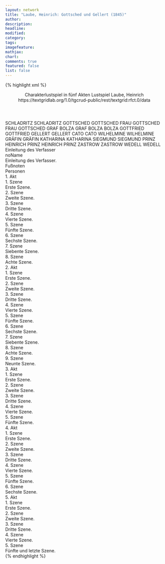 ```yaml
---
layout: network
title: "Laube, Heinrich: Gottsched und Gellert (1845)"
author:
description:
headline:
modified:
category:
tags:
imagefeature: 
mathjax: 
chart: 
comments: true
featured: false
list: false
---
```

{% highlight xml %}
<?xml-model href="https://raw.githubusercontent.com/DLiNa/project/master/rules/lina.rnc"?><?xml-model href="https://raw.githubusercontent.com/DLiNa/project/master/rules/lina.sch"?>
<play xmlns="http://lina.digital">
  <header>
    <title>Gottsched und Gellert</title>
  	<subtitle>Charakterlustspiel in fünf Akten</subtitle>
  	<genretitle>Lustspiel</genretitle>
    <author>Laube, Heinrich</author>
    <date when="1845" type="written"/>
  	<date when="1845" type="premiere"/>
  	<date when="1846" type="print"/>
  	<source>https://textgridlab.org/1.0/tgcrud-public/rest/textgrid:rfct.0/data</source>
  </header>
  <personae>
    <character>
      <name>SCHLADRITZ</name>
      <alias xml:id="schladritz">
        <name>SCHLADRITZ</name>
      </alias>
    </character>
    <character>
      <name>GOTTSCHED</name>
      <alias xml:id="gottsched">
        <name>GOTTSCHED</name>
      </alias>
    </character>
    <character>
      <name>FRAU GOTTSCHED</name>
      <alias xml:id="frau_gottsched">
        <name>FRAU GOTTSCHED</name>
      </alias>
    </character>
    <character>
      <name>GRAF BOLZA</name>
      <alias xml:id="graf_bolza">
        <name>GRAF BOLZA</name>
      </alias>
    	<alias xml:id="bolza">
    		<name>BOLZA</name>
    	</alias>
    </character>
    <character>
      <name>GOTTFRIED</name>
      <alias xml:id="gottfried">
        <name>GOTTFRIED</name>
      </alias>
    </character>
    <character>
      <name>GELLERT</name>
      <alias xml:id="gellert">
        <name>GELLERT</name>
      </alias>
    </character>
    <character>
      <name>CATO</name>
      <alias xml:id="cato">
        <name>CATO</name>
      </alias>
    </character>
    <character>
      <name>WILHELMINE</name>
      <alias xml:id="wilhelmine">
        <name>WILHELMINE</name>
      </alias>
    </character>
    <character>
      <name>GRÄFIN</name>
      <alias xml:id="gräfin">
        <name>GRÄFIN</name>
      </alias>
    </character>
    <character>
      <name>KATHARINA</name>
      <alias xml:id="katharina">
        <name>KATHARINA</name>
      </alias>
    </character>
    <character>
      <name>SIEGMUND</name>
      <alias xml:id="siegmund">
        <name>SIEGMUND</name>
      </alias>
    </character>
    <character>
      <name>PRINZ HEINRICH</name>
      <alias xml:id="prinz_heinrich">
        <name>PRINZ HEINRICH</name>
      </alias>
    	<alias xml:id="prinz">
    		<name>PRINZ</name>
    	</alias>
    </character>
    <character>
      <name>ZASTROW</name>
      <alias xml:id="zastrow">
        <name>ZASTROW</name>
      </alias>
    </character>
    <character>
      <name>WEDELL</name>
      <alias xml:id="wedell">
        <name>WEDELL</name>
      </alias>
    </character>
  </personae>
  <text>
    <div>
      <head>Einleitung des Verfasser</head>
      <div>
        <head>noName</head>
        <div>
          <head>Einleitung des Verfasser.</head>
        </div>
        <div>
          <head>Fußnoten</head>
        </div>
      </div>
    </div>
    <div>
      <head>Personen</head>
    </div>
    <div>
      <head>1. Akt</head>
      <div>
        <head>1. Szene</head>
        <div>
          <head>Erste Szene.</head>
          <sp who="#schladritz">
            <amount n="6" unit="speech_acts"/>
            <amount n="143" unit="words"/>
            <amount n="4" unit="lines"/>
            <amount n="857" unit="chars"/>
          </sp>
          <sp who="#gottsched">
            <amount n="8" unit="speech_acts"/>
            <amount n="88" unit="words"/>
            <amount n="6" unit="lines"/>
            <amount n="542" unit="chars"/>
          </sp>
          <sp who="#frau_gottsched">
            <amount n="3" unit="speech_acts"/>
            <amount n="81" unit="words"/>
            <amount n="2" unit="lines"/>
            <amount n="479" unit="chars"/>
          </sp>
        </div>
      </div>
      <div>
        <head>2. Szene</head>
        <div>
          <head>Zweite Szene.</head>
          <sp who="#graf_bolza">
            <amount n="1" unit="speech_acts"/>
            <amount n="17" unit="words"/>
            <amount n="1" unit="lines"/>
            <amount n="97" unit="chars"/>
          </sp>
          <sp who="#frau_gottsched">
            <amount n="15" unit="speech_acts"/>
            <amount n="248" unit="words"/>
            <amount n="12" unit="lines"/>
            <amount n="1412" unit="chars"/>
          </sp>
          <sp who="#bolza">
            <amount n="14" unit="speech_acts"/>
            <amount n="427" unit="words"/>
            <amount n="9" unit="lines"/>
            <amount n="2452" unit="chars"/>
          </sp>
          <sp who="#gottsched">
            <amount n="1" unit="speech_acts"/>
            <amount n="6" unit="words"/>
            <amount n="1" unit="lines"/>
            <amount n="36" unit="chars"/>
          </sp>
        </div>
      </div>
      <div>
        <head>3. Szene</head>
        <div>
          <head>Dritte Szene.</head>
          <sp who="#gottsched">
            <amount n="35" unit="speech_acts"/>
            <amount n="784" unit="words"/>
            <amount n="24" unit="lines"/>
            <amount n="4507" unit="chars"/>
          </sp>
          <sp who="#bolza">
            <amount n="19" unit="speech_acts"/>
            <amount n="910" unit="words"/>
            <amount n="9" unit="lines"/>
            <amount n="5550" unit="chars"/>
          </sp>
          <sp who="#schladritz">
            <amount n="13" unit="speech_acts"/>
            <amount n="170" unit="words"/>
            <amount n="9" unit="lines"/>
            <amount n="1031" unit="chars"/>
          </sp>
          <sp who="#bolza">
            <amount n="1" unit="speech_acts"/>
            <amount n="2" unit="words"/>
            <amount n="1" unit="lines"/>
            <amount n="16" unit="chars"/>
          </sp>
          <sp who="#frau_gottsched">
            <amount n="14" unit="speech_acts"/>
            <amount n="234" unit="words"/>
            <amount n="10" unit="lines"/>
            <amount n="1388" unit="chars"/>
          </sp>
        </div>
      </div>
      <div>
        <head>4. Szene</head>
        <div>
          <head>Vierte Szene.</head>
          <sp who="#gottfried">
            <amount n="27" unit="speech_acts"/>
            <amount n="454" unit="words"/>
            <amount n="19" unit="lines"/>
            <amount n="2521" unit="chars"/>
          </sp>
          <sp who="#gottsched">
            <amount n="27" unit="speech_acts"/>
            <amount n="349" unit="words"/>
            <amount n="20" unit="lines"/>
            <amount n="1966" unit="chars"/>
          </sp>
          <sp who="#bolza">
            <amount n="16" unit="speech_acts"/>
            <amount n="261" unit="words"/>
            <amount n="11" unit="lines"/>
            <amount n="1512" unit="chars"/>
          </sp>
          <sp who="#frau_gottsched">
            <amount n="10" unit="speech_acts"/>
            <amount n="141" unit="words"/>
            <amount n="7" unit="lines"/>
            <amount n="848" unit="chars"/>
          </sp>
        </div>
      </div>
      <div>
        <head>5. Szene</head>
        <div>
          <head>Fünfte Szene.</head>
          <sp who="#schladritz">
            <amount n="4" unit="speech_acts"/>
            <amount n="99" unit="words"/>
            <amount n="3" unit="lines"/>
            <amount n="635" unit="chars"/>
          </sp>
          <sp who="#gottsched">
            <amount n="5" unit="speech_acts"/>
            <amount n="131" unit="words"/>
            <amount n="3" unit="lines"/>
            <amount n="810" unit="chars"/>
          </sp>
          <sp who="#frau_gottsched">
            <amount n="3" unit="speech_acts"/>
            <amount n="109" unit="words"/>
            <amount n="1" unit="lines"/>
            <amount n="661" unit="chars"/>
          </sp>
          <sp who="#schladritz">
            <amount n="1" unit="speech_acts"/>
            <amount n="2" unit="words"/>
            <amount n="1" unit="lines"/>
            <amount n="9" unit="chars"/>
          </sp>
        </div>
      </div>
      <div>
        <head>6. Szene</head>
        <div>
          <head>Sechste Szene.</head>
          <sp who="#gellert">
            <amount n="24" unit="speech_acts"/>
            <amount n="363" unit="words"/>
            <amount n="15" unit="lines"/>
            <amount n="2128" unit="chars"/>
          </sp>
          <sp who="#schladritz">
            <amount n="7" unit="speech_acts"/>
            <amount n="80" unit="words"/>
            <amount n="4" unit="lines"/>
            <amount n="436" unit="chars"/>
          </sp>
          <sp who="#cato">
            <amount n="6" unit="speech_acts"/>
            <amount n="572" unit="words"/>
            <amount n="1" unit="lines"/>
            <amount n="3373" unit="chars"/>
          </sp>
          <sp who="#gottsched">
            <amount n="30" unit="speech_acts"/>
            <amount n="970" unit="words"/>
            <amount n="14" unit="lines"/>
            <amount n="5968" unit="chars"/>
          </sp>
          <sp who="#schladritz">
            <amount n="1" unit="speech_acts"/>
            <amount n="6" unit="words"/>
            <amount n="1" unit="lines"/>
            <amount n="26" unit="chars"/>
          </sp>
          <sp who="#cato">
            <amount n="1" unit="speech_acts"/>
            <amount n="1" unit="words"/>
            <amount n="1" unit="lines"/>
            <amount n="4" unit="chars"/>
          </sp>
        </div>
      </div>
      <div>
        <head>7. Szene</head>
        <div>
          <head>Siebente Szene.</head>
          <sp who="#cato">
            <amount n="1" unit="speech_acts"/>
            <amount n="116" unit="words"/>
            <amount n="635" unit="chars"/>
          </sp>
        </div>
      </div>
      <div>
        <head>8. Szene</head>
        <div>
          <head>Achte Szene.</head>
          <sp who="#gellert">
            <amount n="6" unit="speech_acts"/>
            <amount n="25" unit="words"/>
            <amount n="6" unit="lines"/>
            <amount n="119" unit="chars"/>
          </sp>
          <sp who="#gottsched">
            <amount n="15" unit="speech_acts"/>
            <amount n="198" unit="words"/>
            <amount n="12" unit="lines"/>
            <amount n="1150" unit="chars"/>
          </sp>
          <sp who="#schladritz">
            <amount n="11" unit="speech_acts"/>
            <amount n="402" unit="words"/>
            <amount n="5" unit="lines"/>
            <amount n="2259" unit="chars"/>
          </sp>
          <sp who="#cato">
            <amount n="8" unit="speech_acts"/>
            <amount n="56" unit="words"/>
            <amount n="7" unit="lines"/>
            <amount n="354" unit="chars"/>
          </sp>
          <sp who="#frau_gottsched">
            <amount n="7" unit="speech_acts"/>
            <amount n="25" unit="words"/>
            <amount n="7" unit="lines"/>
            <amount n="156" unit="chars"/>
          </sp>
          <sp who="#bolza">
            <amount n="4" unit="speech_acts"/>
            <amount n="11" unit="words"/>
            <amount n="4" unit="lines"/>
            <amount n="58" unit="chars"/>
          </sp>
          <sp who="#cato #frau_gottsched #gellert #bolza">
            <amount n="2" unit="speech_acts"/>
            <amount n="2" unit="words"/>
            <amount n="2" unit="lines"/>
            <amount n="15" unit="chars"/>
          </sp>
          <sp who="#bolza">
            <amount n="1" unit="speech_acts"/>
            <amount n="5" unit="words"/>
            <amount n="1" unit="lines"/>
            <amount n="33" unit="chars"/>
          </sp>
        </div>
      </div>
    </div>
    <div>
      <head>2. Akt</head>
      <div>
        <head>1. Szene</head>
        <div>
          <head>Erste Szene.</head>
          <sp who="#gottsched">
            <amount n="31" unit="speech_acts"/>
            <amount n="358" unit="words"/>
            <amount n="26" unit="lines"/>
            <amount n="2039" unit="chars"/>
          </sp>
          <sp who="#frau_gottsched">
            <amount n="26" unit="speech_acts"/>
            <amount n="339" unit="words"/>
            <amount n="19" unit="lines"/>
            <amount n="1933" unit="chars"/>
          </sp>
          <sp who="#cato">
            <amount n="19" unit="speech_acts"/>
            <amount n="432" unit="words"/>
            <amount n="10" unit="lines"/>
            <amount n="2444" unit="chars"/>
          </sp>
        </div>
      </div>
      <div>
        <head>2. Szene</head>
        <div>
          <head>Zweite Szene.</head>
          <sp who="#frau_gottsched">
            <amount n="5" unit="speech_acts"/>
            <amount n="271" unit="words"/>
            <amount n="1" unit="lines"/>
            <amount n="1591" unit="chars"/>
          </sp>
          <sp who="#bolza">
            <amount n="5" unit="speech_acts"/>
            <amount n="89" unit="words"/>
            <amount n="3" unit="lines"/>
            <amount n="511" unit="chars"/>
          </sp>
          <sp who="#gottsched">
            <amount n="1" unit="speech_acts"/>
            <amount n="4" unit="words"/>
            <amount n="1" unit="lines"/>
            <amount n="27" unit="chars"/>
          </sp>
        </div>
      </div>
      <div>
        <head>3. Szene</head>
        <div>
          <head>Dritte Szene.</head>
          <sp who="#schladritz">
            <amount n="15" unit="speech_acts"/>
            <amount n="320" unit="words"/>
            <amount n="10" unit="lines"/>
            <amount n="1862" unit="chars"/>
          </sp>
          <sp who="#cato">
            <amount n="13" unit="speech_acts"/>
            <amount n="192" unit="words"/>
            <amount n="6" unit="lines"/>
            <amount n="1081" unit="chars"/>
          </sp>
          <sp who="#gottsched">
            <amount n="3" unit="speech_acts"/>
            <amount n="39" unit="words"/>
            <amount n="1" unit="lines"/>
            <amount n="242" unit="chars"/>
          </sp>
          <sp who="#frau_gottsched">
            <amount n="2" unit="speech_acts"/>
            <amount n="31" unit="words"/>
            <amount n="1" unit="lines"/>
            <amount n="180" unit="chars"/>
          </sp>
        </div>
      </div>
      <div>
        <head>4. Szene</head>
        <div>
          <head>Vierte Szene.</head>
          <sp who="#gottsched">
            <amount n="5" unit="speech_acts"/>
            <amount n="71" unit="words"/>
            <amount n="4" unit="lines"/>
            <amount n="431" unit="chars"/>
          </sp>
          <sp who="#schladritz">
            <amount n="4" unit="speech_acts"/>
            <amount n="64" unit="words"/>
            <amount n="2" unit="lines"/>
            <amount n="368" unit="chars"/>
          </sp>
          <sp who="#wilhelmine">
            <amount n="3" unit="speech_acts"/>
            <amount n="16" unit="words"/>
            <amount n="3" unit="lines"/>
            <amount n="89" unit="chars"/>
          </sp>
          <sp who="#bolza">
            <amount n="1" unit="speech_acts"/>
            <amount n="5" unit="words"/>
            <amount n="1" unit="lines"/>
            <amount n="23" unit="chars"/>
          </sp>
          <sp who="#gräfin">
            <amount n="4" unit="speech_acts"/>
            <amount n="45" unit="words"/>
            <amount n="3" unit="lines"/>
            <amount n="259" unit="chars"/>
          </sp>
          <sp who="#frau_gottsched">
            <amount n="1" unit="speech_acts"/>
            <amount n="3" unit="words"/>
            <amount n="1" unit="lines"/>
            <amount n="19" unit="chars"/>
          </sp>
          <sp who="#cato">
            <amount n="4" unit="speech_acts"/>
            <amount n="26" unit="words"/>
            <amount n="4" unit="lines"/>
            <amount n="139" unit="chars"/>
          </sp>
        </div>
      </div>
      <div>
        <head>5. Szene</head>
        <div>
          <head>Fünfte Szene.</head>
          <sp who="#gottsched">
            <amount n="12" unit="speech_acts"/>
            <amount n="85" unit="words"/>
            <amount n="9" unit="lines"/>
            <amount n="434" unit="chars"/>
          </sp>
          <sp who="#gräfin">
            <amount n="10" unit="speech_acts"/>
            <amount n="107" unit="words"/>
            <amount n="8" unit="lines"/>
            <amount n="627" unit="chars"/>
          </sp>
          <sp who="#wilhelmine">
            <amount n="3" unit="speech_acts"/>
            <amount n="17" unit="words"/>
            <amount n="3" unit="lines"/>
            <amount n="91" unit="chars"/>
          </sp>
          <sp who="#gellert">
            <amount n="14" unit="speech_acts"/>
            <amount n="376" unit="words"/>
            <amount n="7" unit="lines"/>
            <amount n="2305" unit="chars"/>
          </sp>
          <sp who="#frau_gottsched">
            <amount n="4" unit="speech_acts"/>
            <amount n="10" unit="words"/>
            <amount n="4" unit="lines"/>
            <amount n="57" unit="chars"/>
          </sp>
          <sp who="#bolza">
            <amount n="4" unit="speech_acts"/>
            <amount n="7" unit="words"/>
            <amount n="4" unit="lines"/>
            <amount n="36" unit="chars"/>
          </sp>
          <sp who="#cato">
            <amount n="5" unit="speech_acts"/>
            <amount n="17" unit="words"/>
            <amount n="5" unit="lines"/>
            <amount n="103" unit="chars"/>
          </sp>
        </div>
      </div>
      <div>
        <head>6. Szene</head>
        <div>
          <head>Sechste Szene.</head>
          <sp who="#schladritz">
            <amount n="7" unit="speech_acts"/>
            <amount n="132" unit="words"/>
            <amount n="3" unit="lines"/>
            <amount n="769" unit="chars"/>
          </sp>
          <sp who="#cato #gottsched #gräfin #bolza #frau_gottsched #gellert">
            <amount n="1" unit="speech_acts"/>
            <amount n="4" unit="words"/>
            <amount n="1" unit="lines"/>
            <amount n="20" unit="chars"/>
          </sp>
          <sp who="#frau_gottsched">
            <amount n="2" unit="speech_acts"/>
            <amount n="3" unit="words"/>
            <amount n="2" unit="lines"/>
            <amount n="15" unit="chars"/>
          </sp>
          <sp who="#gottsched">
            <amount n="11" unit="speech_acts"/>
            <amount n="123" unit="words"/>
            <amount n="8" unit="lines"/>
            <amount n="668" unit="chars"/>
          </sp>
          <sp who="#gellert">
            <amount n="2" unit="speech_acts"/>
            <amount n="4" unit="words"/>
            <amount n="2" unit="lines"/>
            <amount n="20" unit="chars"/>
          </sp>
          <sp who="#cato">
            <amount n="6" unit="speech_acts"/>
            <amount n="244" unit="words"/>
            <amount n="4" unit="lines"/>
            <amount n="1490" unit="chars"/>
          </sp>
          <sp who="#wilhelmine">
            <amount n="1" unit="speech_acts"/>
            <amount n="10" unit="words"/>
            <amount n="1" unit="lines"/>
            <amount n="36" unit="chars"/>
          </sp>
          <sp who="#bolza">
            <amount n="2" unit="speech_acts"/>
            <amount n="23" unit="words"/>
            <amount n="2" unit="lines"/>
            <amount n="112" unit="chars"/>
          </sp>
          <sp who="#gräfin">
            <amount n="1" unit="speech_acts"/>
            <amount n="2" unit="words"/>
            <amount n="1" unit="lines"/>
            <amount n="7" unit="chars"/>
          </sp>
        </div>
      </div>
      <div>
        <head>7. Szene</head>
        <div>
          <head>Siebente Szene.</head>
          <sp who="#katharina">
            <amount n="9" unit="speech_acts"/>
            <amount n="430" unit="words"/>
            <amount n="3" unit="lines"/>
            <amount n="2454" unit="chars"/>
          </sp>
          <sp who="#schladritz">
            <amount n="9" unit="speech_acts"/>
            <amount n="57" unit="words"/>
            <amount n="9" unit="lines"/>
            <amount n="269" unit="chars"/>
          </sp>
          <sp who="#gottsched">
            <amount n="3" unit="speech_acts"/>
            <amount n="13" unit="words"/>
            <amount n="3" unit="lines"/>
            <amount n="59" unit="chars"/>
          </sp>
          <sp who="#frau_gottsched">
            <amount n="6" unit="speech_acts"/>
            <amount n="39" unit="words"/>
            <amount n="6" unit="lines"/>
            <amount n="185" unit="chars"/>
          </sp>
          <sp who="#gellert">
            <amount n="2" unit="speech_acts"/>
            <amount n="9" unit="words"/>
            <amount n="2" unit="lines"/>
            <amount n="65" unit="chars"/>
          </sp>
          <sp who="#bolza">
            <amount n="2" unit="speech_acts"/>
            <amount n="6" unit="words"/>
            <amount n="2" unit="lines"/>
            <amount n="34" unit="chars"/>
          </sp>
          <sp who="#gräfin">
            <amount n="1" unit="speech_acts"/>
            <amount n="4" unit="words"/>
            <amount n="1" unit="lines"/>
            <amount n="21" unit="chars"/>
          </sp>
          <sp who="#cato">
            <amount n="1" unit="speech_acts"/>
            <amount n="3" unit="words"/>
            <amount n="1" unit="lines"/>
            <amount n="16" unit="chars"/>
          </sp>
        </div>
      </div>
      <div>
        <head>8. Szene</head>
        <div>
          <head>Achte Szene.</head>
          <sp who="#wilhelmine">
            <amount n="15" unit="speech_acts"/>
            <amount n="442" unit="words"/>
            <amount n="9" unit="lines"/>
            <amount n="2377" unit="chars"/>
          </sp>
          <sp who="#cato">
            <amount n="15" unit="speech_acts"/>
            <amount n="554" unit="words"/>
            <amount n="6" unit="lines"/>
            <amount n="3204" unit="chars"/>
          </sp>
        </div>
      </div>
      <div>
        <head>9. Szene</head>
        <div>
          <head>Neunte Szene.</head>
          <sp who="#gottsched">
            <amount n="5" unit="speech_acts"/>
            <amount n="49" unit="words"/>
            <amount n="4" unit="lines"/>
            <amount n="282" unit="chars"/>
          </sp>
          <sp who="#wilhelmine">
            <amount n="1" unit="speech_acts"/>
            <amount n="2" unit="words"/>
            <amount n="1" unit="lines"/>
            <amount n="15" unit="chars"/>
          </sp>
          <sp who="#cato">
            <amount n="3" unit="speech_acts"/>
            <amount n="21" unit="words"/>
            <amount n="3" unit="lines"/>
            <amount n="114" unit="chars"/>
          </sp>
          <sp who="#gellert">
            <amount n="3" unit="speech_acts"/>
            <amount n="16" unit="words"/>
            <amount n="3" unit="lines"/>
            <amount n="93" unit="chars"/>
          </sp>
          <sp who="#katharina">
            <amount n="2" unit="speech_acts"/>
            <amount n="33" unit="words"/>
            <amount n="1" unit="lines"/>
            <amount n="207" unit="chars"/>
          </sp>
          <sp who="#frau_gottsched">
            <amount n="2" unit="speech_acts"/>
            <amount n="2" unit="words"/>
            <amount n="2" unit="lines"/>
            <amount n="20" unit="chars"/>
          </sp>
          <sp who="#bolza">
            <amount n="2" unit="speech_acts"/>
            <amount n="21" unit="words"/>
            <amount n="1" unit="lines"/>
            <amount n="117" unit="chars"/>
          </sp>
          <sp who="#schladritz">
            <amount n="3" unit="speech_acts"/>
            <amount n="54" unit="words"/>
            <amount n="2" unit="lines"/>
            <amount n="333" unit="chars"/>
          </sp>
          <sp who="#gräfin">
            <amount n="1" unit="speech_acts"/>
            <amount n="2" unit="words"/>
            <amount n="1" unit="lines"/>
            <amount n="11" unit="chars"/>
          </sp>
          <sp who="#wilhelmine">
            <amount n="1" unit="speech_acts"/>
            <amount n="2" unit="words"/>
            <amount n="1" unit="lines"/>
            <amount n="11" unit="chars"/>
          </sp>
        </div>
      </div>
    </div>
    <div>
      <head>3. Akt</head>
      <div>
        <head>1. Szene</head>
        <div>
          <head>Erste Szene.</head>
          <sp who="#gräfin">
            <amount n="1" unit="speech_acts"/>
            <amount n="12" unit="words"/>
            <amount n="1" unit="lines"/>
            <amount n="69" unit="chars"/>
          </sp>
          <sp who="#bolza">
            <amount n="2" unit="speech_acts"/>
            <amount n="7" unit="words"/>
            <amount n="1" unit="lines"/>
            <amount n="37" unit="chars"/>
          </sp>
          <sp who="#frau_gottsched">
            <amount n="8" unit="speech_acts"/>
            <amount n="37" unit="words"/>
            <amount n="8" unit="lines"/>
            <amount n="193" unit="chars"/>
          </sp>
          <sp who="#wilhelmine">
            <amount n="1" unit="speech_acts"/>
            <amount n="4" unit="words"/>
            <amount n="1" unit="lines"/>
            <amount n="23" unit="chars"/>
          </sp>
          <sp who="#cato">
            <amount n="4" unit="speech_acts"/>
            <amount n="16" unit="words"/>
            <amount n="4" unit="lines"/>
            <amount n="91" unit="chars"/>
          </sp>
          <sp who="#gottsched">
            <amount n="29" unit="speech_acts"/>
            <amount n="646" unit="words"/>
            <amount n="14" unit="lines"/>
            <amount n="3776" unit="chars"/>
          </sp>
          <sp who="#schladritz">
            <amount n="24" unit="speech_acts"/>
            <amount n="223" unit="words"/>
            <amount n="19" unit="lines"/>
            <amount n="1263" unit="chars"/>
          </sp>
          <sp who="#katharina">
            <amount n="6" unit="speech_acts"/>
            <amount n="26" unit="words"/>
            <amount n="6" unit="lines"/>
            <amount n="158" unit="chars"/>
          </sp>
          <sp who="#gellert">
            <amount n="6" unit="speech_acts"/>
            <amount n="22" unit="words"/>
            <amount n="6" unit="lines"/>
            <amount n="109" unit="chars"/>
          </sp>
        </div>
      </div>
      <div>
        <head>2. Szene</head>
        <div>
          <head>Zweite Szene.</head>
          <sp who="#gottsched">
            <amount n="11" unit="speech_acts"/>
            <amount n="178" unit="words"/>
            <amount n="7" unit="lines"/>
            <amount n="995" unit="chars"/>
          </sp>
          <sp who="#gellert">
            <amount n="11" unit="speech_acts"/>
            <amount n="712" unit="words"/>
            <amount n="2" unit="lines"/>
            <amount n="4333" unit="chars"/>
          </sp>
          <sp who="#frau_gottsched">
            <amount n="8" unit="speech_acts"/>
            <amount n="183" unit="words"/>
            <amount n="5" unit="lines"/>
            <amount n="1068" unit="chars"/>
          </sp>
        </div>
      </div>
      <div>
        <head>3. Szene</head>
        <div>
          <head>Dritte Szene.</head>
          <sp who="#katharina">
            <amount n="5" unit="speech_acts"/>
            <amount n="34" unit="words"/>
            <amount n="5" unit="lines"/>
            <amount n="190" unit="chars"/>
          </sp>
          <sp who="#gellert">
            <amount n="13" unit="speech_acts"/>
            <amount n="67" unit="words"/>
            <amount n="12" unit="lines"/>
            <amount n="414" unit="chars"/>
          </sp>
          <sp who="#gottsched">
            <amount n="39" unit="speech_acts"/>
            <amount n="467" unit="words"/>
            <amount n="31" unit="lines"/>
            <amount n="2454" unit="chars"/>
          </sp>
          <sp who="#schladritz">
            <amount n="24" unit="speech_acts"/>
            <amount n="269" unit="words"/>
            <amount n="23" unit="lines"/>
            <amount n="1454" unit="chars"/>
          </sp>
          <sp who="#frau_gottsched">
            <amount n="9" unit="speech_acts"/>
            <amount n="47" unit="words"/>
            <amount n="8" unit="lines"/>
            <amount n="265" unit="chars"/>
          </sp>
          <sp who="#cato">
            <amount n="11" unit="speech_acts"/>
            <amount n="385" unit="words"/>
            <amount n="4" unit="lines"/>
            <amount n="2335" unit="chars"/>
          </sp>
          <sp who="#frau_gottsched">
            <amount n="1" unit="speech_acts"/>
            <amount n="3" unit="words"/>
            <amount n="1" unit="lines"/>
            <amount n="15" unit="chars"/>
          </sp>
          <sp who="#frau_gottsched #cato #gellert #katharina">
            <amount n="3" unit="speech_acts"/>
            <amount n="3" unit="words"/>
            <amount n="3" unit="lines"/>
            <amount n="12" unit="chars"/>
          </sp>
        </div>
      </div>
      <div>
        <head>4. Szene</head>
        <div>
          <head>Vierte Szene.</head>
          <sp who="#cato">
            <amount n="16" unit="speech_acts"/>
            <amount n="346" unit="words"/>
            <amount n="9" unit="lines"/>
            <amount n="1931" unit="chars"/>
          </sp>
          <sp who="#katharina">
            <amount n="8" unit="speech_acts"/>
            <amount n="69" unit="words"/>
            <amount n="7" unit="lines"/>
            <amount n="356" unit="chars"/>
          </sp>
          <sp who="#wilhelmine">
            <amount n="8" unit="speech_acts"/>
            <amount n="111" unit="words"/>
            <amount n="7" unit="lines"/>
            <amount n="609" unit="chars"/>
          </sp>
          <sp who="#katharina">
            <amount n="1" unit="speech_acts"/>
            <amount n="6" unit="words"/>
            <amount n="1" unit="lines"/>
            <amount n="32" unit="chars"/>
          </sp>
          <sp who="#bolza">
            <amount n="5" unit="speech_acts"/>
            <amount n="21" unit="words"/>
            <amount n="5" unit="lines"/>
            <amount n="134" unit="chars"/>
          </sp>
        </div>
      </div>
      <div>
        <head>5. Szene</head>
        <div>
          <head>Fünfte Szene.</head>
          <sp who="#gottsched">
            <amount n="9" unit="speech_acts"/>
            <amount n="70" unit="words"/>
            <amount n="7" unit="lines"/>
            <amount n="427" unit="chars"/>
          </sp>
          <sp who="#frau_gottsched">
            <amount n="3" unit="speech_acts"/>
            <amount n="19" unit="words"/>
            <amount n="3" unit="lines"/>
            <amount n="112" unit="chars"/>
          </sp>
          <sp who="#gellert">
            <amount n="10" unit="speech_acts"/>
            <amount n="117" unit="words"/>
            <amount n="7" unit="lines"/>
            <amount n="689" unit="chars"/>
          </sp>
          <sp who="#bolza">
            <amount n="6" unit="speech_acts"/>
            <amount n="96" unit="words"/>
            <amount n="9" unit="lines"/>
            <amount n="556" unit="chars"/>
          </sp>
          <sp who="#schladritz">
            <amount n="10" unit="speech_acts"/>
            <amount n="83" unit="words"/>
            <amount n="6" unit="lines"/>
            <amount n="462" unit="chars"/>
          </sp>
          <sp who="#cato">
            <amount n="7" unit="speech_acts"/>
            <amount n="93" unit="words"/>
            <amount n="5" unit="lines"/>
            <amount n="539" unit="chars"/>
          </sp>
          <sp who="#siegmund">
            <amount n="29" unit="speech_acts"/>
            <amount n="879" unit="words"/>
            <amount n="10" unit="lines"/>
            <amount n="5222" unit="chars"/>
          </sp>
          <sp who="#katharina">
            <amount n="8" unit="speech_acts"/>
            <amount n="78" unit="words"/>
            <amount n="7" unit="lines"/>
            <amount n="466" unit="chars"/>
          </sp>
          <sp who="#gottsched #frau_gottsched">
            <amount n="1" unit="speech_acts"/>
            <amount n="1" unit="words"/>
            <amount n="1" unit="lines"/>
            <amount n="9" unit="chars"/>
          </sp>
          <sp who="#katharina #gellert">
            <amount n="1" unit="speech_acts"/>
            <amount n="3" unit="words"/>
            <amount n="1" unit="lines"/>
            <amount n="21" unit="chars"/>
          </sp>
          <sp who="#cato">
            <amount n="1" unit="speech_acts"/>
            <amount n="6" unit="words"/>
            <amount n="1" unit="lines"/>
            <amount n="43" unit="chars"/>
          </sp>
        </div>
      </div>
    </div>
    <div>
      <head>4. Akt</head>
      <div>
        <head>1. Szene</head>
        <div>
          <head>Erste Szene.</head>
          <sp who="#gellert">
            <amount n="18" unit="speech_acts"/>
            <amount n="719" unit="words"/>
            <amount n="10" unit="lines"/>
            <amount n="4217" unit="chars"/>
          </sp>
          <sp who="#bolza">
            <amount n="18" unit="speech_acts"/>
            <amount n="193" unit="words"/>
            <amount n="16" unit="lines"/>
            <amount n="1195" unit="chars"/>
          </sp>
          <sp who="#gellert">
            <amount n="1" unit="speech_acts"/>
            <amount n="2" unit="words"/>
            <amount n="1" unit="lines"/>
            <amount n="10" unit="chars"/>
          </sp>
        </div>
      </div>
      <div>
        <head>2. Szene</head>
        <div>
          <head>Zweite Szene.</head>
          <sp who="#gottsched">
            <amount n="4" unit="speech_acts"/>
            <amount n="182" unit="words"/>
            <amount n="1" unit="lines"/>
            <amount n="1090" unit="chars"/>
          </sp>
          <sp who="#frau_gottsched">
            <amount n="11" unit="speech_acts"/>
            <amount n="251" unit="words"/>
            <amount n="7" unit="lines"/>
            <amount n="1430" unit="chars"/>
          </sp>
          <sp who="#gellert">
            <amount n="13" unit="speech_acts"/>
            <amount n="414" unit="words"/>
            <amount n="8" unit="lines"/>
            <amount n="2325" unit="chars"/>
          </sp>
        </div>
      </div>
      <div>
        <head>3. Szene</head>
        <div>
          <head>Dritte Szene.</head>
          <sp who="#cato">
            <amount n="11" unit="speech_acts"/>
            <amount n="196" unit="words"/>
            <amount n="7" unit="lines"/>
            <amount n="1142" unit="chars"/>
          </sp>
          <sp who="#wilhelmine">
            <amount n="5" unit="speech_acts"/>
            <amount n="55" unit="words"/>
            <amount n="4" unit="lines"/>
            <amount n="305" unit="chars"/>
          </sp>
          <sp who="#gottsched">
            <amount n="9" unit="speech_acts"/>
            <amount n="61" unit="words"/>
            <amount n="8" unit="lines"/>
            <amount n="326" unit="chars"/>
          </sp>
          <sp who="#gellert">
            <amount n="4" unit="speech_acts"/>
            <amount n="56" unit="words"/>
            <amount n="3" unit="lines"/>
            <amount n="341" unit="chars"/>
          </sp>
          <sp who="#gellert">
            <amount n="1" unit="speech_acts"/>
            <amount n="1" unit="words"/>
            <amount n="1" unit="lines"/>
            <amount n="7" unit="chars"/>
          </sp>
          <sp who="#frau_gottsched">
            <amount n="3" unit="speech_acts"/>
            <amount n="14" unit="words"/>
            <amount n="2" unit="lines"/>
            <amount n="91" unit="chars"/>
          </sp>
        </div>
      </div>
      <div>
        <head>4. Szene</head>
        <div>
          <head>Vierte Szene.</head>
          <sp who="#frau_gottsched">
            <amount n="7" unit="speech_acts"/>
            <amount n="63" unit="words"/>
            <amount n="6" unit="lines"/>
            <amount n="339" unit="chars"/>
          </sp>
          <sp who="#wilhelmine">
            <amount n="1" unit="speech_acts"/>
            <amount n="2" unit="words"/>
            <amount n="1" unit="lines"/>
            <amount n="8" unit="chars"/>
          </sp>
          <sp who="#schladritz">
            <amount n="10" unit="speech_acts"/>
            <amount n="145" unit="words"/>
            <amount n="8" unit="lines"/>
            <amount n="791" unit="chars"/>
          </sp>
          <sp who="#gottsched">
            <amount n="5" unit="speech_acts"/>
            <amount n="39" unit="words"/>
            <amount n="4" unit="lines"/>
            <amount n="223" unit="chars"/>
          </sp>
          <sp who="#cato">
            <amount n="4" unit="speech_acts"/>
            <amount n="23" unit="words"/>
            <amount n="4" unit="lines"/>
            <amount n="153" unit="chars"/>
          </sp>
          <sp who="#gellert">
            <amount n="3" unit="speech_acts"/>
            <amount n="81" unit="words"/>
            <amount n="2" unit="lines"/>
            <amount n="508" unit="chars"/>
          </sp>
          <sp who="#katharina">
            <amount n="6" unit="speech_acts"/>
            <amount n="113" unit="words"/>
            <amount n="3" unit="lines"/>
            <amount n="615" unit="chars"/>
          </sp>
          <sp who="#wilhelmine">
            <amount n="2" unit="speech_acts"/>
            <amount n="4" unit="words"/>
            <amount n="2" unit="lines"/>
            <amount n="24" unit="chars"/>
          </sp>
        </div>
      </div>
      <div>
        <head>5. Szene</head>
        <div>
          <head>Fünfte Szene.</head>
          <sp who="#cato">
            <amount n="14" unit="speech_acts"/>
            <amount n="897" unit="words"/>
            <amount n="6" unit="lines"/>
            <amount n="5354" unit="chars"/>
          </sp>
          <sp who="#wilhelmine">
            <amount n="11" unit="speech_acts"/>
            <amount n="150" unit="words"/>
            <amount n="9" unit="lines"/>
            <amount n="800" unit="chars"/>
          </sp>
          <sp who="#gräfin">
            <amount n="19" unit="speech_acts"/>
            <amount n="679" unit="words"/>
            <amount n="11" unit="lines"/>
            <amount n="4264" unit="chars"/>
          </sp>
          <sp who="#gottsched">
            <amount n="3" unit="speech_acts"/>
            <amount n="66" unit="words"/>
            <amount n="1" unit="lines"/>
            <amount n="416" unit="chars"/>
          </sp>
          <sp who="#frau_gottsched">
            <amount n="3" unit="speech_acts"/>
            <amount n="23" unit="words"/>
            <amount n="3" unit="lines"/>
            <amount n="132" unit="chars"/>
          </sp>
          <sp who="#gellert">
            <amount n="4" unit="speech_acts"/>
            <amount n="64" unit="words"/>
            <amount n="2" unit="lines"/>
            <amount n="369" unit="chars"/>
          </sp>
          <sp who="#wilhelmine">
            <amount n="1" unit="speech_acts"/>
            <amount n="2" unit="words"/>
            <amount n="1" unit="lines"/>
            <amount n="13" unit="chars"/>
          </sp>
        </div>
      </div>
      <div>
        <head>6. Szene</head>
        <div>
          <head>Sechste Szene.</head>
          <sp who="#gottsched">
            <amount n="11" unit="speech_acts"/>
            <amount n="64" unit="words"/>
            <amount n="11" unit="lines"/>
            <amount n="377" unit="chars"/>
          </sp>
          <sp who="#siegmund">
            <amount n="23" unit="speech_acts"/>
            <amount n="855" unit="words"/>
            <amount n="12" unit="lines"/>
            <amount n="5148" unit="chars"/>
          </sp>
          <sp who="#gellert">
            <amount n="20" unit="speech_acts"/>
            <amount n="450" unit="words"/>
            <amount n="13" unit="lines"/>
            <amount n="2677" unit="chars"/>
          </sp>
          <sp who="#cato">
            <amount n="8" unit="speech_acts"/>
            <amount n="80" unit="words"/>
            <amount n="6" unit="lines"/>
            <amount n="481" unit="chars"/>
          </sp>
          <sp who="#frau_gottsched">
            <amount n="3" unit="speech_acts"/>
            <amount n="5" unit="words"/>
            <amount n="3" unit="lines"/>
            <amount n="36" unit="chars"/>
          </sp>
          <sp who="#wilhelmine">
            <amount n="1" unit="speech_acts"/>
            <amount n="3" unit="words"/>
            <amount n="1" unit="lines"/>
            <amount n="12" unit="chars"/>
          </sp>
          <sp who="#gräfin">
            <amount n="4" unit="speech_acts"/>
            <amount n="14" unit="words"/>
            <amount n="4" unit="lines"/>
            <amount n="78" unit="chars"/>
          </sp>
          <sp who="#gellert #cato #gräfin #gottsched">
            <amount n="1" unit="speech_acts"/>
            <amount n="2" unit="words"/>
            <amount n="1" unit="lines"/>
            <amount n="11" unit="chars"/>
          </sp>
          <sp who="#bolza">
            <amount n="1" unit="speech_acts"/>
            <amount n="12" unit="words"/>
            <amount n="1" unit="lines"/>
            <amount n="58" unit="chars"/>
          </sp>
        </div>
      </div>
    </div>
    <div>
      <head>5. Akt</head>
      <div>
        <head>1. Szene</head>
        <div>
          <head>Erste Szene.</head>
          <sp who="#gottsched">
            <amount n="9" unit="speech_acts"/>
            <amount n="132" unit="words"/>
            <amount n="6" unit="lines"/>
            <amount n="779" unit="chars"/>
          </sp>
          <sp who="#frau_gottsched">
            <amount n="4" unit="speech_acts"/>
            <amount n="19" unit="words"/>
            <amount n="4" unit="lines"/>
            <amount n="138" unit="chars"/>
          </sp>
          <sp who="#schladritz">
            <amount n="3" unit="speech_acts"/>
            <amount n="71" unit="words"/>
            <amount n="1" unit="lines"/>
            <amount n="364" unit="chars"/>
          </sp>
          <sp who="#siegmund">
            <amount n="9" unit="speech_acts"/>
            <amount n="281" unit="words"/>
            <amount n="3" unit="lines"/>
            <amount n="1688" unit="chars"/>
          </sp>
          <sp who="#cato">
            <amount n="4" unit="speech_acts"/>
            <amount n="18" unit="words"/>
            <amount n="4" unit="lines"/>
            <amount n="93" unit="chars"/>
          </sp>
          <sp who="#gellert">
            <amount n="1" unit="speech_acts"/>
            <amount n="4" unit="words"/>
            <amount n="1" unit="lines"/>
            <amount n="22" unit="chars"/>
          </sp>
          <sp who="#gräfin">
            <amount n="2" unit="speech_acts"/>
            <amount n="4" unit="words"/>
            <amount n="2" unit="lines"/>
            <amount n="22" unit="chars"/>
          </sp>
          <sp who="#gellert">
            <amount n="1" unit="speech_acts"/>
            <amount n="6" unit="words"/>
            <amount n="1" unit="lines"/>
            <amount n="19" unit="chars"/>
          </sp>
          <sp who="#frau_gottsched #gottsched">
            <amount n="1" unit="speech_acts"/>
            <amount n="1" unit="words"/>
            <amount n="1" unit="lines"/>
            <amount n="4" unit="chars"/>
          </sp>
          <sp who="#cato #gellert">
            <amount n="1" unit="speech_acts"/>
            <amount n="1" unit="words"/>
            <amount n="1" unit="lines"/>
            <amount n="4" unit="chars"/>
          </sp>
        </div>
      </div>
      <div>
        <head>2. Szene</head>
        <div>
          <head>Zweite Szene.</head>
          <sp who="#frau_gottsched">
            <amount n="4" unit="speech_acts"/>
            <amount n="21" unit="words"/>
            <amount n="4" unit="lines"/>
            <amount n="140" unit="chars"/>
          </sp>
          <sp who="#gottsched">
            <amount n="12" unit="speech_acts"/>
            <amount n="263" unit="words"/>
            <amount n="9" unit="lines"/>
            <amount n="1642" unit="chars"/>
          </sp>
          <sp who="#bolza">
            <amount n="5" unit="speech_acts"/>
            <amount n="24" unit="words"/>
            <amount n="5" unit="lines"/>
            <amount n="128" unit="chars"/>
          </sp>
          <sp who="#gräfin">
            <amount n="3" unit="speech_acts"/>
            <amount n="21" unit="words"/>
            <amount n="3" unit="lines"/>
            <amount n="117" unit="chars"/>
          </sp>
          <sp who="#siegmund">
            <amount n="3" unit="speech_acts"/>
            <amount n="40" unit="words"/>
            <amount n="2" unit="lines"/>
            <amount n="223" unit="chars"/>
          </sp>
          <sp who="#gottfried">
            <amount n="8" unit="speech_acts"/>
            <amount n="124" unit="words"/>
            <amount n="6" unit="lines"/>
            <amount n="644" unit="chars"/>
          </sp>
          <sp who="#frau_gottsched #bolza">
            <amount n="1" unit="speech_acts"/>
            <amount n="3" unit="words"/>
            <amount n="1" unit="lines"/>
            <amount n="10" unit="chars"/>
          </sp>
          <sp who="#gottsched #frau_gottsched">
            <amount n="1" unit="speech_acts"/>
            <amount n="2" unit="words"/>
            <amount n="1" unit="lines"/>
            <amount n="6" unit="chars"/>
          </sp>
          <sp who="#gellert">
            <amount n="4" unit="speech_acts"/>
            <amount n="56" unit="words"/>
            <amount n="2" unit="lines"/>
            <amount n="308" unit="chars"/>
          </sp>
          <sp who="#cato">
            <amount n="1" unit="speech_acts"/>
            <amount n="3" unit="words"/>
            <amount n="1" unit="lines"/>
            <amount n="11" unit="chars"/>
          </sp>
        </div>
      </div>
      <div>
        <head>3. Szene</head>
        <div>
          <head>Dritte Szene.</head>
          <sp who="#prinz_heinrich">
            <amount n="1" unit="speech_acts"/>
            <amount n="169" unit="words"/>
            <amount n="1060" unit="chars"/>
          </sp>
          <sp who="#zastrow">
            <amount n="16" unit="speech_acts"/>
            <amount n="416" unit="words"/>
            <amount n="8" unit="lines"/>
            <amount n="2796" unit="chars"/>
          </sp>
          <sp who="#prinz">
            <amount n="40" unit="speech_acts"/>
            <amount n="1266" unit="words"/>
            <amount n="13" unit="lines"/>
            <amount n="7770" unit="chars"/>
          </sp>
          <sp who="#siegmund">
            <amount n="3" unit="speech_acts"/>
            <amount n="16" unit="words"/>
            <amount n="3" unit="lines"/>
            <amount n="93" unit="chars"/>
          </sp>
          <sp who="#wedell">
            <amount n="1" unit="speech_acts"/>
            <amount n="10" unit="words"/>
            <amount n="1" unit="lines"/>
            <amount n="67" unit="chars"/>
          </sp>
          <sp who="#wilhelmine">
            <amount n="8" unit="speech_acts"/>
            <amount n="96" unit="words"/>
            <amount n="5" unit="lines"/>
            <amount n="525" unit="chars"/>
          </sp>
          <sp who="#schladritz">
            <amount n="2" unit="speech_acts"/>
            <amount n="6" unit="words"/>
            <amount n="2" unit="lines"/>
            <amount n="29" unit="chars"/>
          </sp>
          <sp who="#gellert #cato #frau_gottsched">
            <amount n="3" unit="speech_acts"/>
            <amount n="4" unit="words"/>
            <amount n="3" unit="lines"/>
            <amount n="25" unit="chars"/>
          </sp>
          <sp who="#bolza">
            <amount n="3" unit="speech_acts"/>
            <amount n="173" unit="words"/>
            <amount n="1" unit="lines"/>
            <amount n="1025" unit="chars"/>
          </sp>
          <sp who="#frau_gottsched">
            <amount n="5" unit="speech_acts"/>
            <amount n="63" unit="words"/>
            <amount n="3" unit="lines"/>
            <amount n="361" unit="chars"/>
          </sp>
          <sp who="#gottsched">
            <amount n="11" unit="speech_acts"/>
            <amount n="211" unit="words"/>
            <amount n="7" unit="lines"/>
            <amount n="1346" unit="chars"/>
          </sp>
          <sp who="#gellert">
            <amount n="8" unit="speech_acts"/>
            <amount n="553" unit="words"/>
            <amount n="5" unit="lines"/>
            <amount n="3223" unit="chars"/>
          </sp>
          <sp who="#gräfin">
            <amount n="8" unit="speech_acts"/>
            <amount n="69" unit="words"/>
            <amount n="5" unit="lines"/>
            <amount n="448" unit="chars"/>
          </sp>
          <sp who="#cato">
            <amount n="7" unit="speech_acts"/>
            <amount n="325" unit="words"/>
            <amount n="2" unit="lines"/>
            <amount n="2059" unit="chars"/>
          </sp>
          <sp who="#wilhelmine">
            <amount n="1" unit="speech_acts"/>
            <amount n="2" unit="words"/>
            <amount n="1" unit="lines"/>
            <amount n="11" unit="chars"/>
          </sp>
        </div>
      </div>
      <div>
        <head>4. Szene</head>
        <div>
          <head>Vierte Szene.</head>
          <sp who="#siegmund">
            <amount n="2" unit="speech_acts"/>
            <amount n="60" unit="words"/>
            <amount n="1" unit="lines"/>
            <amount n="347" unit="chars"/>
          </sp>
          <sp who="#prinz">
            <amount n="11" unit="speech_acts"/>
            <amount n="515" unit="words"/>
            <amount n="5" unit="lines"/>
            <amount n="3179" unit="chars"/>
          </sp>
          <sp who="#wedell">
            <amount n="1" unit="speech_acts"/>
            <amount n="4" unit="words"/>
            <amount n="1" unit="lines"/>
            <amount n="23" unit="chars"/>
          </sp>
          <sp who="#zastrow">
            <amount n="1" unit="speech_acts"/>
            <amount n="33" unit="words"/>
            <amount n="174" unit="chars"/>
          </sp>
          <sp who="#gräfin">
            <amount n="1" unit="speech_acts"/>
            <amount n="4" unit="words"/>
            <amount n="1" unit="lines"/>
            <amount n="21" unit="chars"/>
          </sp>
          <sp who="#wilhelmine">
            <amount n="2" unit="speech_acts"/>
            <amount n="18" unit="words"/>
            <amount n="2" unit="lines"/>
            <amount n="94" unit="chars"/>
          </sp>
          <sp who="#frau_gottsched">
            <amount n="5" unit="speech_acts"/>
            <amount n="99" unit="words"/>
            <amount n="4" unit="lines"/>
            <amount n="596" unit="chars"/>
          </sp>
          <sp who="#gottsched">
            <amount n="1" unit="speech_acts"/>
            <amount n="1" unit="words"/>
            <amount n="1" unit="lines"/>
            <amount n="6" unit="chars"/>
          </sp>
          <sp who="#gellert">
            <amount n="1" unit="speech_acts"/>
            <amount n="3" unit="words"/>
            <amount n="1" unit="lines"/>
            <amount n="20" unit="chars"/>
          </sp>
          <sp who="#cato">
            <amount n="1" unit="speech_acts"/>
          </sp>
        </div>
      </div>
      <div>
        <head>5. Szene</head>
        <div>
          <head>Fünfte und letzte Szene.</head>
          <sp who="#siegmund">
            <amount n="5" unit="speech_acts"/>
            <amount n="30" unit="words"/>
            <amount n="5" unit="lines"/>
            <amount n="177" unit="chars"/>
          </sp>
          <sp who="#prinz">
            <amount n="21" unit="speech_acts"/>
            <amount n="969" unit="words"/>
            <amount n="5" unit="lines"/>
            <amount n="5812" unit="chars"/>
          </sp>
          <sp who="#gellert">
            <amount n="1" unit="speech_acts"/>
            <amount n="3" unit="words"/>
            <amount n="1" unit="lines"/>
            <amount n="18" unit="chars"/>
          </sp>
          <sp who="#gellert">
            <amount n="16" unit="speech_acts"/>
            <amount n="138" unit="words"/>
            <amount n="14" unit="lines"/>
            <amount n="739" unit="chars"/>
          </sp>
          <sp who="#cato">
            <amount n="8" unit="speech_acts"/>
            <amount n="77" unit="words"/>
            <amount n="7" unit="lines"/>
            <amount n="440" unit="chars"/>
          </sp>
          <sp who="#gottsched">
            <amount n="3" unit="speech_acts"/>
            <amount n="7" unit="words"/>
            <amount n="3" unit="lines"/>
            <amount n="46" unit="chars"/>
          </sp>
          <sp who="#gottsched #frau_gottsched #gottfried #bolza #wilhelmine #schladritz">
            <amount n="2" unit="speech_acts"/>
            <amount n="9" unit="words"/>
            <amount n="2" unit="lines"/>
            <amount n="61" unit="chars"/>
          </sp>
          <sp who="#frau_gottsched">
            <amount n="1" unit="speech_acts"/>
            <amount n="4" unit="words"/>
            <amount n="1" unit="lines"/>
            <amount n="21" unit="chars"/>
          </sp>
          <sp who="#gottfried">
            <amount n="1" unit="speech_acts"/>
            <amount n="4" unit="words"/>
            <amount n="1" unit="lines"/>
            <amount n="24" unit="chars"/>
          </sp>
          <sp who="#schladritz">
            <amount n="1" unit="speech_acts"/>
            <amount n="6" unit="words"/>
            <amount n="1" unit="lines"/>
            <amount n="30" unit="chars"/>
          </sp>
          <sp who="#bolza">
            <amount n="2" unit="speech_acts"/>
            <amount n="29" unit="words"/>
            <amount n="1" unit="lines"/>
            <amount n="158" unit="chars"/>
          </sp>
          <sp who="#wilhelmine">
            <amount n="2" unit="speech_acts"/>
            <amount n="9" unit="words"/>
            <amount n="2" unit="lines"/>
            <amount n="46" unit="chars"/>
          </sp>
          <sp who="#wilhelmine">
            <amount n="1" unit="speech_acts"/>
            <amount n="5" unit="words"/>
            <amount n="1" unit="lines"/>
            <amount n="23" unit="chars"/>
          </sp>
          <sp who="#gräfin">
            <amount n="1" unit="speech_acts"/>
            <amount n="10" unit="words"/>
            <amount n="1" unit="lines"/>
            <amount n="54" unit="chars"/>
          </sp>
        </div>
      </div>
    </div>
  </text>
</play>
{% endhighlight %}
